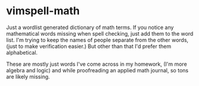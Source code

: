 # vimspell-math
Just a wordlist generated dictionary of math terms. If you notice any mathematical words missing when spell checking, just add them to the word list. I'm trying to keep the names of people separate from the other words, (just to make verification easier.) But other than that I'd prefer them alphabetical.

These are mostly just words I've come across in my homework, (I'm more algebra and logic) and while proofreading an applied math journal, so tons are likely missing.
